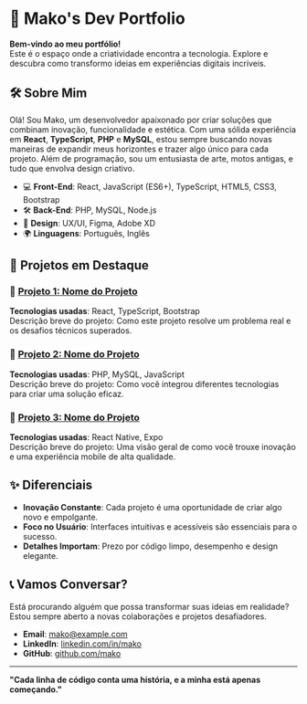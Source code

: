 # 🌟 Mako's Dev Portfolio

**Bem-vindo ao meu portfólio!**  
Este é o espaço onde a criatividade encontra a tecnologia. Explore e descubra como transformo ideias em experiências digitais incríveis.

## 🛠️ Sobre Mim

Olá! Sou Mako, um desenvolvedor apaixonado por criar soluções que combinam inovação, funcionalidade e estética. Com uma sólida experiência em **React**, **TypeScript**, **PHP** e **MySQL**, estou sempre buscando novas maneiras de expandir meus horizontes e trazer algo único para cada projeto. Além de programação, sou um entusiasta de arte, motos antigas, e tudo que envolva design criativo.

- 💻 **Front-End**: React, JavaScript (ES6+), TypeScript, HTML5, CSS3, Bootstrap
- 🛠️ **Back-End**: PHP, MySQL, Node.js
- 🎨 **Design**: UX/UI, Figma, Adobe XD
- 🌍 **Linguagens**: Português, Inglês

## 📁 Projetos em Destaque

### 🚀 [Projeto 1: Nome do Projeto](#)
**Tecnologias usadas**: React, TypeScript, Bootstrap  
Descrição breve do projeto: Como este projeto resolve um problema real e os desafios técnicos superados.

### 🛒 [Projeto 2: Nome do Projeto](#)
**Tecnologias usadas**: PHP, MySQL, JavaScript  
Descrição breve do projeto: Como você integrou diferentes tecnologias para criar uma solução eficaz.

### 📱 [Projeto 3: Nome do Projeto](#)
**Tecnologias usadas**: React Native, Expo  
Descrição breve do projeto: Uma visão geral de como você trouxe inovação e uma experiência mobile de alta qualidade.

## ✨ Diferenciais

- **Inovação Constante**: Cada projeto é uma oportunidade de criar algo novo e empolgante.
- **Foco no Usuário**: Interfaces intuitivas e acessíveis são essenciais para o sucesso.
- **Detalhes Importam**: Prezo por código limpo, desempenho e design elegante.

## 📞 Vamos Conversar?

Está procurando alguém que possa transformar suas ideias em realidade? Estou sempre aberto a novas colaborações e projetos desafiadores.

- **Email**: [mako@example.com](mailto:mako@example.com)
- **LinkedIn**: [linkedin.com/in/mako](#)
- **GitHub**: [github.com/mako](#)

---

**"Cada linha de código conta uma história, e a minha está apenas começando."**
